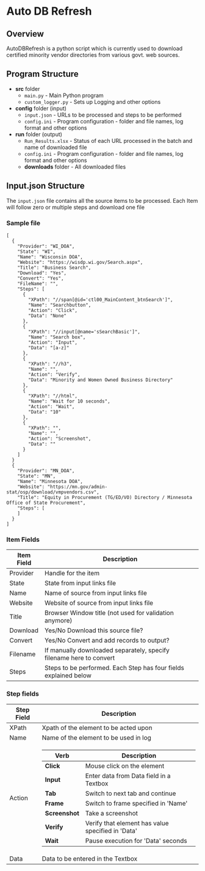 # Auto DB Refresh
## Overview
AutoDBRefresh is a python script which is currently used to download certified minority vendor directories from various govt. web sources.
## Program Structure
 - **src** folder
   - `main.py` - Main Python program
   - `custom_logger.py`  - Sets up Logging and other options
 - **config** folder (input)
   - `input.json` - URLs to be processed and steps to be performed
   - `config.ini` - Program configuration - folder and file names, log format and other options
 - **run** folder (output)
   - `Run_Results.xlsx` - Status of each URL processed in the batch and name of downloaded file
   - `config.ini` - Program configuration - folder and file names, log format and other options
   - **downloads** folder - All downloaded files
## Input.json Structure
The `input.json` file contains all the source items to be processed. Each Item will follow zero or multiple steps and download one file
### Sample file
~~~
[
  {
    "Provider": "WI_DOA",
	"State": "WI",
    "Name": "Wisconsin DOA",
    "Website": "https://wisdp.wi.gov/Search.aspx",
    "Title": "Business Search",
    "Download": "Yes",
    "Convert": "Yes",
    "FileName": "",
    "Steps": [
      {
        "XPath": "//span[@id='ctl00_MainContent_btnSearch']",
        "Name": "Searchbutton",
        "Action": "Click",
        "Data": "None"
      },
      {
        "XPath": "//input[@name='sSearchBasic']",
        "Name": "Search box",
        "Action": "Input",
        "Data": "[a-z]"
      },
	  {
        "XPath": "//h3",
        "Name": "",
        "Action": "Verify",
        "Data": "Minority and Women Owned Business Directory"
      },
      {
        "XPath": "//html",
        "Name": "Wait for 10 seconds",
        "Action": "Wait",
        "Data": "10"
      },
	  {
        "XPath": "",
        "Name": "",
        "Action": "Screenshot",
        "Data": ""
      }
    ]
  }
  {
    "Provider": "MN_DOA",
	"State": "MN",
    "Name": "Minnesota DOA",
    "Website": "https://mn.gov/admin-stat/osp/download/vmpvendors.csv",
    "Title": "Equity in Procurement (TG/ED/VO) Directory / Minnesota Office of State Procurement",
    "Steps": [
    ]
  }
]
~~~
### Item Fields
|Item Field|Description|
|-|-|
|Provider|Handle for the item|
|State|State from input links file|
|Name|Name of source from input links file|
|Website|Website of source from input links file|
|Title|Browser Window title (not used for validation anymore)|
|Download|Yes/No Download this source file?|
|Convert|Yes/No Convert and add records to output?|
|Filename|If manually downloaded separately, specify filename here to convert|
|Steps|Steps to be performed. Each Step has four fields explained below|
### Step fields
|Step Field|Description|
|-|-|
|XPath|Xpath of the element to be acted upon|
|Name|Name of the element to be used in log|
|Action|<table><thead><tr><th>Verb</th><th>Description</th></tr></thead><tbody><tr><td><b>Click</b></td><td>Mouse click on the element</td></tr><tr><td><b>Input</b></td><td>Enter data from Data field in a Textbox</td></tr><tr><td><b>Tab</b></td><td>Switch to next tab and continue</td></tr><tr><td><b>Frame</b></td><td>Switch to frame specified in 'Name'</td></tr><tr><td><b>Screenshot</b></td><td>Take a screenshot</td></tr><tr><td><b>Verify</b></td><td>Verify that element has value specified in 'Data'</td></tr><tr><td><b>Wait</b></td><td>Pause execution for 'Data' seconds</td></tr></tbody></table>|
|Data|Data to be entered in the Textbox|
